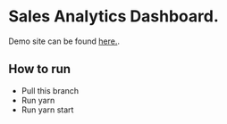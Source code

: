 # Sales Analytics Dashboard.

Demo site can be found [here.](https://github.com/facebook/create-react-app).

## How to run

- Pull this branch
- Run yarn
- Run yarn start
